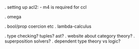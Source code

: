 . setting up acl2: 
    - m4 is required for ccl

. omega 

. bool/prop coercion etc 
. lambda-calculus

. type checking? tuples? ast? 
. website about category theory?
. superposition solvers?
. dependent type theory vs logic?


